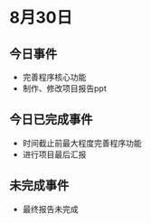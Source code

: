# 8月30日
## 今日事件
- 完善程序核心功能
- 制作、修改项目报告ppt
## 今日已完成事件
- 时间截止前最大程度完善程序功能
- 进行项目最后汇报
## 未完成事件
- 最终报告未完成